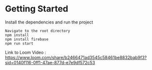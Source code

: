 # Getting Started
Install the dependencies and run the project
```
Navigate to the root directory
npm install
npm install firebase
npm run start
```

Link to Loom Video : https://www.loom.com/share/b2466471ad3545c58461be8832bab9f3?sid=0140f116-0ff1-47ae-877d-e7e9df572c53

